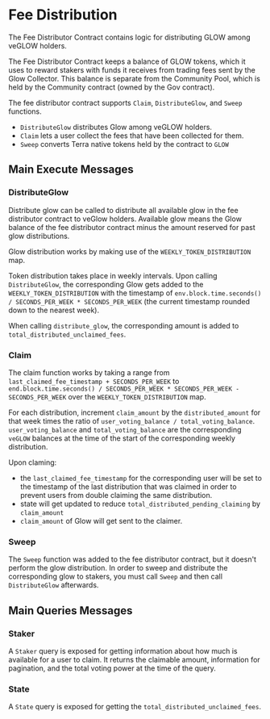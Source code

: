 # Fee Distribution

The Fee Distributor Contract contains logic for distributing GLOW among veGLOW holders.

The Fee Distributor Contract keeps a balance of GLOW tokens, which it uses to reward stakers with funds it receives from trading fees sent by the Glow Collector. This balance is separate from the Community Pool, which is held by the Community contract (owned by the Gov contract).

The fee distributor contract supports `Claim`, `DistributeGlow`, and `Sweep` functions.
- `DistributeGlow` distributes Glow among veGLOW holders.
- `Claim` lets a user collect the fees that have been collected for them.
- `Sweep` converts Terra native tokens held by the contract to `GLOW`

## Main Execute Messages

### DistributeGlow

Distribute glow can be called to distribute all available glow in the fee distributor contract to veGlow holders. Available glow means the Glow balance of the fee distributor contract minus the amount reserved for past glow distributions. 

Glow distribution works by making use of the `WEEKLY_TOKEN_DISTRIBUTION` map.

Token distribution takes place in weekly intervals. Upon calling `DistributeGlow`, the corresponding Glow gets added to the `WEEKLY_TOKEN_DISTRIBUTION` with the timestamp of `env.block.time.seconds() / SECONDS_PER_WEEK * SECONDS_PER_WEEK` (the current timestamp rounded down to the nearest week).

When calling `distribute_glow`, the corresponding amount is added to `total_distributed_unclaimed_fees`.

### Claim

The claim function works by taking a range from `last_claimed_fee_timestamp + SECONDS_PER_WEEK` to `end.block.time.seconds() / SECONDS_PER_WEEK * SECONDS_PER_WEEK - SECONDS_PER_WEEK` over the `WEEKLY_TOKEN_DISTRIBUTION` map.

For each distribution, increment `claim_amount` by the `distributed_amount` for that week times the ratio of `user_voting_balance / total_voting_balance`. `user_voting_balance` and `total_voting_balance` are the corresponding `veGLOW` balances at the time of the start of the corresponding weekly distribution.

Upon claming:
-  the `last_claimed_fee_timestamp` for the corresponding user will be set to the timestamp of the last distribution that was claimed in order to prevent users from double claiming the same distribution.
- state will get updated to reduce `total_distributed_pending_claiming` by `claim_amount`
- `claim_amount` of Glow will get sent to the claimer.


### Sweep

The `Sweep` function was added to the fee distributor contract, but it doesn't perform the glow distribution. In order to sweep and distribute the corresponding glow to stakers, you must call `Sweep` and then call `DistributeGlow` afterwards.

## Main Queries Messages
### Staker

A `Staker` query is exposed for getting information about how much is available for a user to claim. It returns the claimable amount, information for pagination, and the total voting power at the time of the query.

### State

A `State` query is exposed for getting the `total_distributed_unclaimed_fees`.